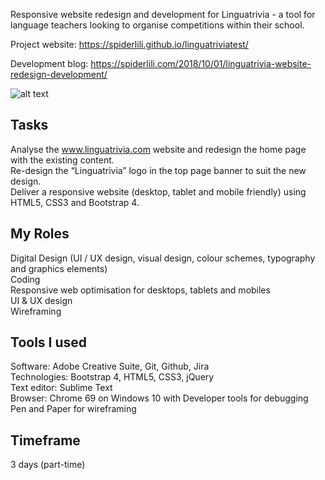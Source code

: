 
Responsive website redesign and development for Linguatrivia - a tool for language teachers looking to organise competitions within their school.<br>

Project website: https://spiderlili.github.io/linguatriviatest/

Development blog: https://spiderlili.com/2018/10/01/linguatrivia-website-redesign-development/

![alt text](https://spiderlilystudio.files.wordpress.com/2018/10/responsivelinguatrivia1.jpg)

## Tasks
Analyse the www.linguatrivia.com website and redesign the home page with the existing content. <br>
Re-design the “Linguatrivia” logo in the top page banner to suit the new design.<br>
Deliver a responsive website (desktop, tablet and mobile friendly) using HTML5, CSS3 and Bootstrap 4.<br>

## My Roles<br>
Digital Design (UI / UX design, visual design, colour schemes, typography and graphics elements)<br>
Coding<br>
Responsive web optimisation for desktops, tablets and mobiles<br>
UI & UX design<br>
Wireframing<br>

## Tools I used<br>
Software: Adobe Creative Suite, Git, Github, Jira<br>
Technologies: Bootstrap 4, HTML5, CSS3, jQuery<br>
Text editor: Sublime Text<br>
Browser: Chrome 69 on Windows 10 with Developer tools for debugging<br>
Pen and Paper for wireframing

## Timeframe
3 days (part-time)
